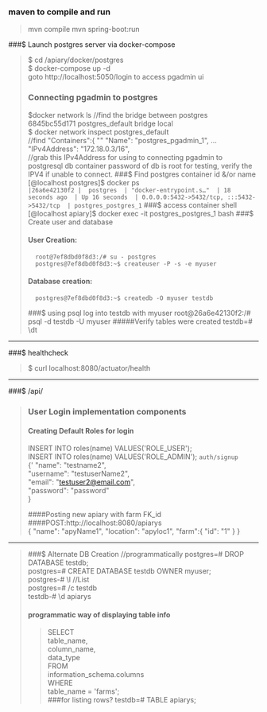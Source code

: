 ### maven to compile and run
> mvn compile
> mvn spring-boot:run

###$ Launch postgres server via docker-compose
> $ cd /apiary/docker/postgres  
$ docker-compose up -d  
>  goto http://localhost:5050/login to access pgadmin ui  
> ### Connecting pgadmin to postgres
> $docker network ls  //find the bridge between postgres   
> 6845bc55d171   postgres_default   bridge    local  
> $ docker network inspect postgres_default  
> //find "Containers":{ 
>   "<container hash>"
>       "Name": "postgres_pgadmin_1", ...  
>       "IPv4Address": "172.18.0.3/16",  
> //grab this IPv4Address for using to connecting pgadmin to postgresql db container
> password of db is root for testing, verify the IPV4 if unable to connect.
###$ Find postgres container id &/or name 
> [@localhost postgres]$ docker ps      
> ` |26a6e42130f2 |  postgres  | "docker-entrypoint.s…"  | 18 seconds ago  | Up 16 seconds  | 0.0.0.0:5432->5432/tcp, :::5432->5432/tcp  | postgres_postgres_1 `
> ###$ access container shell
>       [@localhost apiary]$ docker exec -it postgres_postgres_1 bash
###$ Create user and database
> #### User Creation:
>       root@7ef8dbd0f8d3:/# su - postgres
>       postgres@7ef8dbd0f8d3:~$ createuser -P -s -e myuser
> #### Database creation:
>       postgres@7ef8dbd0f8d3:~$ createdb -O myuser testdb
> ###$ using psql log into testdb with myuser
>       root@26a6e42130f2:/# psql -d testdb -U myuser
> #####Verify tables were created
>       testdb=# \dt
---
###$ healthcheck
> $ curl localhost:8080/actuator/health
---
###$ /api/
>### User Login implementation components
>#### Creating Default Roles for login
> INSERT INTO roles(name) VALUES('ROLE_USER');  
> INSERT INTO roles(name) VALUES('ROLE_ADMIN');
> `auth/signup`  
> {'
>   "name": "testname2",  
>   "username": "testuserName2",  
>   "email": "testuser2@email.com",  
>   "password": "password"  
> }
>
>####Posting new apiary with farm FK_id
>       ####POST:http://localhost:8080/apiarys  
>       {
>        "name": "apyName1",
>        "location": "apyloc1",
>          "farm":{
>            "id": "1"
>          }
>        }
---
> ###$ Alternate DB Creation //programmatically
>postgres=# DROP DATABASE testdb;  
postgres=# CREATE DATABASE testdb OWNER myuser;  
postgres-# \l //List  
postgres=# /c testdb  
testdb-# \d apiarys  
>#### programmatic way of displaying table info
>    >SELECT  
>    table_name,  
>    column_name,  
>    data_type  
>    FROM  
>    information_schema.columns  
>    WHERE  
>    table_name = 'farms';  
> ###for listing rows?
>       testdb=# TABLE apiarys;

